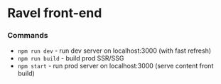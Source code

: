 # Ravel front-end

### Commands

- `npm run dev` - run dev server on localhost:3000 (with fast refresh)
- `npm run build` - build prod SSR/SSG
- `npm start` - run prod server on localhost:3000 (serve content front build)

